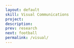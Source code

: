 ```yaml
---
layout: default
skill: Visual Communications
project:
description:
prev: research
next: football
permalink: /visual/
---
```

<script type="text/javascript">
  var images = ['/assets/images/vis_comm1_reebok_branding.png','/assets/images/vis_comm2_reebok_basquiat.png', '/assets/images/vis_comm3_artwork.png'];
  var projects = ['Branding exercises','Reebok - Affili Art Basquiat','Border of art+design'];
  var descriptions = [];
  var interval = 5000;
</script>
